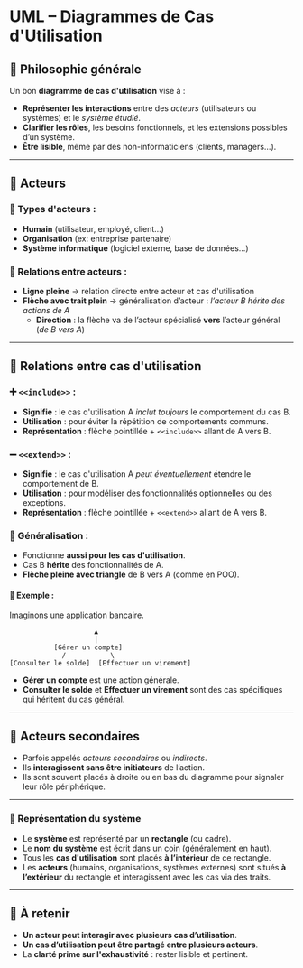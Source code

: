 # UML – Diagrammes de Cas d'Utilisation

## 🧠 Philosophie générale

Un bon **diagramme de cas d'utilisation** vise à :
- **Représenter les interactions** entre des *acteurs* (utilisateurs ou systèmes) et le *système étudié*.
- **Clarifier les rôles**, les besoins fonctionnels, et les extensions possibles d’un système.
- **Être lisible**, même par des non-informaticiens (clients, managers...).

---

## 📍 Acteurs

### 🔹 Types d'acteurs :
- **Humain** (utilisateur, employé, client...)
- **Organisation** (ex: entreprise partenaire)
- **Système informatique** (logiciel externe, base de données...)

### 🔹 Relations entre acteurs :
- **Ligne pleine** → relation directe entre acteur et cas d'utilisation
- **Flèche avec trait plein** → généralisation d’acteur : *l’acteur B hérite des actions de A*
  - **Direction** : la flèche va de l’acteur spécialisé **vers** l’acteur général (*de B vers A*)

---

## 🧩 Relations entre cas d'utilisation

### ➕ `<<include>>` :
- **Signifie** : le cas d'utilisation A *inclut toujours* le comportement du cas B.
- **Utilisation** : pour éviter la répétition de comportements communs.
- **Représentation** : flèche pointillée + `<<include>>` allant de A vers B.

### ➖ `<<extend>>` :
- **Signifie** : le cas d'utilisation A *peut éventuellement* étendre le comportement de B.
- **Utilisation** : pour modéliser des fonctionnalités optionnelles ou des exceptions.
- **Représentation** : flèche pointillée + `<<extend>>` allant de A vers B.

### 🔁 Généralisation :
- Fonctionne **aussi pour les cas d'utilisation**.
- Cas B **hérite** des fonctionnalités de A.
- **Flèche pleine avec triangle** de B vers A (comme en POO).

#### 🧪 Exemple :

Imaginons une application bancaire.

```
                     ▲
                     │
           [Gérer un compte]
             /           \
[Consulter le solde]  [Effectuer un virement]
```

- **Gérer un compte** est une action générale.
- **Consulter le solde** et **Effectuer un virement** sont des cas spécifiques qui héritent du cas général.

---

## 🔸 Acteurs secondaires

- Parfois appelés *acteurs secondaires* ou *indirects*.
- Ils **interagissent sans être initiateurs** de l’action.
- Ils sont souvent placés à droite ou en bas du diagramme pour signaler leur rôle périphérique.

---

### 🧱 Représentation du système

- Le **système** est représenté par un **rectangle** (ou cadre).
- Le **nom du système** est écrit dans un coin (généralement en haut).
- Tous les **cas d'utilisation** sont placés **à l’intérieur** de ce rectangle.
- Les **acteurs** (humains, organisations, systèmes externes) sont situés **à l’extérieur** du rectangle et interagissent avec les cas via des traits.

---

## 📌 À retenir

- **Un acteur peut interagir avec plusieurs cas d’utilisation**.
- **Un cas d’utilisation peut être partagé entre plusieurs acteurs**.
- La **clarté prime sur l'exhaustivité** : rester lisible et pertinent.


